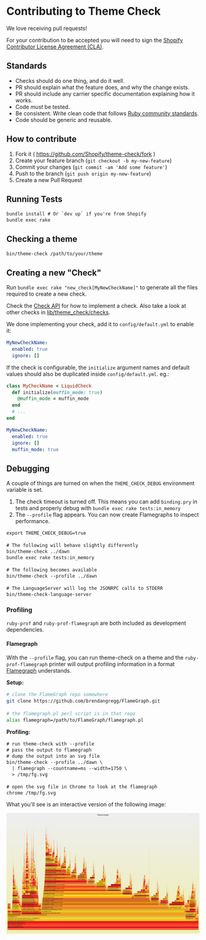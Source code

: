 # Contributing to Theme Check

We love receiving pull requests!

For your contribution to be accepted you will need to sign the [Shopify Contributor License Agreement (CLA)](https://cla.shopify.com/).

## Standards

* Checks should do one thing, and do it well.
* PR should explain what the feature does, and why the change exists.
* PR should include any carrier specific documentation explaining how it works.
* Code _must_ be tested.
* Be consistent. Write clean code that follows [Ruby community standards](https://github.com/bbatsov/ruby-style-guide).
* Code should be generic and reusable.

## How to contribute

1. Fork it ( https://github.com/Shopify/theme-check/fork )
2. Create your feature branch (`git checkout -b my-new-feature`)
3. Commit your changes (`git commit -am 'Add some feature'`)
4. Push to the branch (`git push origin my-new-feature`)
5. Create a new Pull Request

## Running Tests

```
bundle install # Or `dev up` if you're from Shopify
bundle exec rake
```

## Checking a theme

```
bin/theme-check /path/to/your/theme
```

## Creating a new "Check"

Run `bundle exec rake "new_check[MyNewCheckName]"` to generate all the files required to create a new check.

Check the [Check API](/docs/api/check.md) for how to implement a check. Also take a look at other checks in [lib/theme_check/checks](/lib/theme_check/checks).

We done implementing your check, add it to `config/default.yml` to enable it:

```yaml
MyNewCheckName:
  enabled: true
  ignore: []
```

If the check is configurable, the `initialize` argument names and default values should also be duplicated inside `config/default.yml`. eg.:

```ruby
class MyCheckName < LiquidCheck
  def initialize(muffin_mode: true)
    @muffin_mode = muffin_mode
  end
  # ...
end
```

```yaml
MyNewCheckName:
  enabled: true
  ignore: []
  muffin_mode: true
```

## Debugging

A couple of things are turned on when the `THEME_CHECK_DEBUG` environment variable is set.

1. The check timeout is turned off. This means you can add `binding.pry` in tests and properly debug with `bundle exec rake tests:in_memory`
2. The `--profile` flag appears. You can now create Flamegraphs to inspect performance.

```
export THEME_CHECK_DEBUG=true

# The following will behave slightly differently
bin/theme-check ../dawn
bundle exec rake tests:in_memory

# The following becomes available
bin/theme-check --profile ../dawn

# The LanguageServer will log the JSONRPC calls to STDERR
bin/theme-check-language-server
```

### Profiling

`ruby-prof` and `ruby-prof-flamegraph` are both included as development dependencies.

#### Flamegraph

With the `--profile` flag, you can run theme-check on a theme and the `ruby-prof-flamegraph` printer will output profiling information in a format [Flamegraph](/brendangregg/FlameGraph) understands.


**Setup:** 

```bash
# clone the FlameGraph repo somewhere
git clone https://github.com/brendangregg/FlameGraph.git

# the flamegraph.pl perl script is in that repo
alias flamegraph=/path/to/FlameGraph/flamegraph.pl
```

**Profiling:**

```
# run theme-check with --profile
# pass the output to flamegraph
# dump the output into an svg file
bin/theme-check --profile ../dawn \
  | flamegraph --countname=ms --width=1750 \
  > /tmp/fg.svg

# open the svg file in Chrome to look at the flamegraph
chrome /tmp/fg.svg
```

What you'll see is an interactive version of the following image:

![flamegraph](docs/flamegraph.svg)
